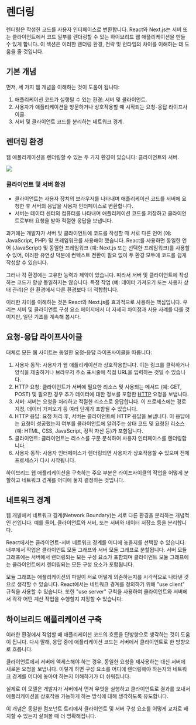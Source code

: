# 렌더링

렌더링은 작성한 코드를 사용자 인터페이스로 변환합니다. React와 Next.js는 서버 또는 클라이언트에서 코드 일부를 렌더링할 수 있는 하이브리드 웹 애플리케이션을 만들 수 있게 합니다. 이 섹션은 이러한 렌더링 환경, 전략 및 런타임의 차이를 이해하는 데 도움을 줄 것입니다.

## 기본 개념

먼저, 세 가지 웹 개념을 이해하는 것이 도움이 됩니다:

1. 애플리케이션 코드가 실행될 수 있는 환경: 서버 및 클라이언트.
2. 사용자가 애플리케이션을 방문하거나 상호작용할 때 시작되는 요청-응답 라이프사이클.
3. 서버 및 클라이언트 코드를 분리하는 네트워크 경계.

## 렌더링 환경

웹 애플리케이션을 렌더링할 수 있는 두 가지 환경이 있습니다: 클라이언트와 서버.

<img src="https://nextjs.org/_next/image?url=%2Fdocs%2Fdark%2Fclient-and-server-environments.png&w=3840&q=75&dpl=dpl_7ApAXAPS9Jx2rHVsnwoDNiDWWrWe">

### 클라이언트 및 서버 환경

-   클라이언트는 사용자 장치의 브라우저를 나타내며 애플리케이션 코드를 서버에 요청한 후 서버의 응답을 사용자 인터페이스로 변환합니다.
-   서버는 데이터 센터의 컴퓨터를 나타내며 애플리케이션 코드를 저장하고 클라이언트로부터 요청을 받아 적절한 응답을 보냅니다.

과거에는 개발자가 서버 및 클라이언트에 코드를 작성할 때 서로 다른 언어 (예: JavaScript, PHP) 및 프레임워크를 사용해야 했습니다. React를 사용하면 동일한 언어 (JavaScript) 및 동일한 프레임워크 (예: Next.js 또는 선택한 프레임워크)를 사용할 수 있어, 이러한 유연성 덕분에 컨텍스트 전환이 필요 없이 두 환경 모두에 코드를 쉽게 작성할 수 있습니다.

그러나 각 환경에는 고유한 능력과 제약이 있습니다. 따라서 서버 및 클라이언트에 작성하는 코드가 항상 동일하지는 않습니다. 특정 작업 (예: 데이터 가져오기 또는 사용자 상태 관리)은 한 환경에서 다른 환경보다 더 적합합니다.

이러한 차이를 이해하는 것은 React와 Next.js를 효과적으로 사용하는 핵심입니다. 우리는 서버 및 클라이언트 구성 요소 페이지에서 더 자세히 차이점과 사용 사례를 다룰 것이지만, 일단 기초를 계속해 봅시다.

## 요청-응답 라이프사이클

대체로 모든 웹 사이트는 동일한 요청-응답 라이프사이클을 따릅니다:

1. 사용자 동작: 사용자가 웹 애플리케이션과 상호작용합니다. 이는 링크를 클릭하거나 양식을 제출하거나 브라우저 주소 표시줄에 직접 URL을 입력하는 것일 수 있습니다.
2. HTTP 요청: 클라이언트가 서버에 필요한 리소스 및 사용되는 메서드 (예: GET, POST) 및 필요한 경우 추가 데이터에 대한 정보를 포함한 [HTTP](https://developer.mozilla.org/ko/docs/Web/HTTP) 요청을 보냅니다.
3. 서버: 서버는 요청을 처리하고 적절한 리소스로 응답합니다. 이 프로세스에는 경로 지정, 데이터 가져오기 등 여러 단계가 포함될 수 있습니다.
4. HTTP 응답: 요청 처리 후, 서버는 클라이언트에 HTTP 응답을 보냅니다. 이 응답에는 요청이 성공했는지 여부를 클라이언트에 알려주는 상태 코드 및 요청된 리소스 (예: HTML, CSS, JavaScript, 정적 자산 등)가 포함됩니다.
5. 클라이언트: 클라이언트는 리소스를 구문 분석하여 사용자 인터페이스를 렌더링합니다.
6. 사용자 동작: 사용자 인터페이스가 렌더링되면 사용자가 상호작용할 수 있으며 전체 프로세스가 다시 시작됩니다.

하이브리드 웹 애플리케이션을 구축하는 주요 부분은 라이프사이클의 작업을 어떻게 분할하고 네트워크 경계를 어디에 둘지 결정하는 것입니다.

## 네트워크 경계

웹 개발에서 네트워크 경계(Network Boundary)는 서로 다른 환경을 분리하는 개념적인 선입니다. 예를 들어, 클라이언트와 서버, 또는 서버와 데이터 저장소 등을 분리합니다.

React에서는 클라이언트-서버 네트워크 경계를 어디에 놓을지를 선택할 수 있습니다. 내부에서 작업은 클라이언트 모듈 그래프와 서버 모듈 그래프로 분할됩니다. 서버 모듈 그래프에는 서버에서 렌더링되는 모든 구성 요소가 포함되며 클라이언트 모듈 그래프에는 클라이언트에서 렌더링되는 모든 구성 요소가 포함됩니다.

모듈 그래프는 애플리케이션의 파일이 서로 어떻게 의존하는지를 시각적으로 나타낸 것으로 생각할 수 있습니다. React에서는 네트워크 경계를 정의하기 위해 "use client" 규칙을 사용할 수 있습니다. 또한 "use server" 규칙을 사용하여 클라이언트와 서버에서 각각 어떤 계산 작업을 수행할지 지정할 수 있습니다.

## 하이브리드 애플리케이션 구축

이러한 환경에서 작업할 때 애플리케이션 코드의 흐름을 단방향으로 생각하는 것이 도움이 됩니다. 다시 말해, 응답 중에 애플리케이션 코드는 서버에서 클라이언트로 한 방향으로 흐릅니다.

클라이언트에서 서버에 액세스해야 하는 경우, 동일한 요청을 재사용하는 대신 서버에 새로운 요청을 보냅니다. 이렇게 하면 구성 요소를 어디에 렌더링해야 하는지와 네트워크 경계를 어디에 놓아야 하는지 이해하기가 더 쉬워집니다.

실제로 이 모델은 개발자가 서버에서 먼저 무엇을 실행하고 클라이언트로 결과를 보내서 애플리케이션을 상호작용 가능하게 하는 방식에 대해 생각하도록 유도합니다.

이 개념은 동일한 컴포넌트 트리에서 클라이언트 및 서버 구성 요소를 어떻게 교차로 배치할 수 있는지 살펴볼 때 더 명확해집니다.
